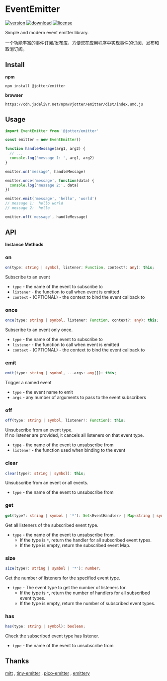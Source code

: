 # EventEmitter

[![version](https://img.shields.io/npm/v/@jotter/emitter?style=flat-square)](https://www.npmjs.com/package/@jotter/emitter)
[![download](https://img.shields.io/npm/dm/@jotter/emitter?style=flat-square)](https://www.npmjs.com/package/@jotter/emitter)
[![license](https://img.shields.io/npm/l/@jotter/emitter?style=flat-square)](https://github.com/Meqn/jotter/tree/main/libs/emitter)

Simple and modern event emitter library.

一个功能丰富的事件订阅/发布库，方便您在应用程序中实现事件的订阅、发布和取消订阅。


## Install

**npm**
```
npm install @jotter/emitter
```
**browser**
```
https://cdn.jsdelivr.net/npm/@jotter/emitter/dist/index.umd.js
```



## Usage

```js
import EventEmitter from '@jotter/emitter'

const emitter = new EventEmitter()

function handleMessage(arg1, arg2) {
  // ...
  console.log('message 1: ', arg1, arg2)
}

emitter.on('message', handleMessage)

emitter.once('message', function(data) {
  console.log('message 2:', data)
})

emitter.emit('message', 'hello', 'world')
// message 1:  hello world
// message 2:  hello

emitter.off('message', handleMessage)
```

## API

**Instance Methods**

### on
```typescript
on(type: string | symbol, listener: Function, context?: any): this;
```
Subscribe to an event
- `type` - the name of the event to subscribe to
- `listener` - the function to call when event is emitted
- `context` - (OPTIONAL) - the context to bind the event callback to

### once
```typescript
once(type: string | symbol, listener: Function, context?: any): this;
```
Subscribe to an event only once.
- `type` - the name of the event to subscribe to
- `listener` - the function to call when event is emitted
- `context` - (OPTIONAL) - the context to bind the event callback to

### emit
```typescript
emit(type: string | symbol, ...args: any[]): this;
```
Trigger a named event
- `type` - the event name to emit
- `args` - any number of arguments to pass to the event subscribers

### off
```typescript
off(type: string | symbol, listener?: Function): this;
```
Unsubscribe from an event type.  
If no listener are provided, it cancels all listeners on that event type.
- `type` - the name of the event to unsubscribe from
- `listener` - the function used when binding to the event

### clear
```typescript
clear(type?: string | symbol): this;
```
Unsubscribe from an event or all events.
- `type` - the name of the event to unsubscribe from

### get
```typescript
get(type?: string | symbol | '*'): Set<EventHandler> | Map<string | symbol, Set<EventHandler>>;
```
Get all listeners of the subscribed event type.
- `type` - the name of the event to unsubscribe from.
  - If the type is `*`, return the handler for all subscribed event types.
  - If the type is empty, return the subscribed event Map.

### size
```typescript
size(type?: string | symbol | '*'): number;
```
Get the number of listeners for the specified event type.
- `type` - The event type to get the number of listeners for.
  - If the type is `*`, return the number of handlers for all subscribed event types.
  - If the type is empty, return the number of subscribed event types.

### has
```typescript
has(type: string | symbol): boolean;
```
Check the subscribed event type has listener.
- `type` - the name of the event to unsubscribe from


## Thanks
[mitt](https://github.com/developit/mitt) ,  [tiny-emitter](https://github.com/scottcorgan/tiny-emitter) ,  [pico-emitter](https://github.com/hkk12369/pico-emitter) ,  [emittery](https://github.com/sindresorhus/emittery)
